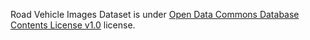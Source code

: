Road Vehicle Images Dataset is under [Open Data Commons Database Contents License v1.0](https://opendatacommons.org/licenses/dbcl/1-0/) license.